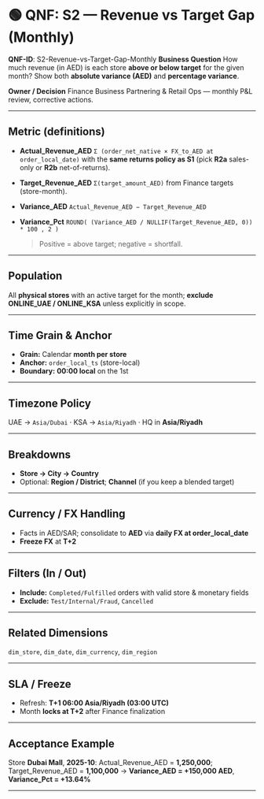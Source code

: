 # 🟢 QNF: S2 — Revenue vs Target Gap (Monthly) 

**QNF-ID**: S2-Revenue-vs-Target-Gap-Monthly
**Business Question**
How much revenue (in AED) is each store **above or below target** for the given month? Show both **absolute variance (AED)** and **percentage variance**.

**Owner / Decision**
Finance Business Partnering & Retail Ops — monthly P&L review, corrective actions.

---

## Metric (definitions)

* **Actual_Revenue_AED**
  `Σ (order_net_native × FX_to_AED at order_local_date)` with the **same returns policy as S1** (pick **R2a** sales-only or **R2b** net-of-returns).

* **Target_Revenue_AED**
  `Σ(target_amount_AED)` from Finance targets (store-month).

* **Variance_AED**
  `Actual_Revenue_AED − Target_Revenue_AED`

* **Variance_Pct**
  `ROUND( (Variance_AED / NULLIF(Target_Revenue_AED, 0)) * 100 , 2 )`

  > Positive = above target; negative = shortfall.

---

## Population

All **physical stores** with an active target for the month; **exclude ONLINE_UAE / ONLINE_KSA** unless explicitly in scope.

---

## Time Grain & Anchor

* **Grain:** Calendar **month per store**
* **Anchor:** `order_local_ts` (store-local)
* **Boundary:** **00:00 local** on the 1st

---

## Timezone Policy

UAE → `Asia/Dubai` · KSA → `Asia/Riyadh` · HQ in **Asia/Riyadh**

---

## Breakdowns

* **Store → City → Country**
* Optional: **Region / District**; **Channel** (if you keep a blended target)

---

## Currency / FX Handling

* Facts in AED/SAR; consolidate to **AED** via **daily FX at order_local_date**
* **Freeze FX** at **T+2**

---

## Filters (In / Out)

* **Include:** `Completed/Fulfilled` orders with valid store & monetary fields
* **Exclude:** `Test/Internal/Fraud`, `Cancelled`

---

## Related Dimensions

`dim_store`, `dim_date`, `dim_currency`, `dim_region`

---

## SLA / Freeze

* Refresh: **T+1 06:00 Asia/Riyadh (03:00 UTC)**
* Month **locks at T+2** after Finance finalization

---

## Acceptance Example

Store **Dubai Mall**, **2025-10**:
Actual_Revenue_AED = **1,250,000**; Target_Revenue_AED = **1,100,000** →
**Variance_AED = +150,000 AED**, **Variance_Pct = +13.64%**

---